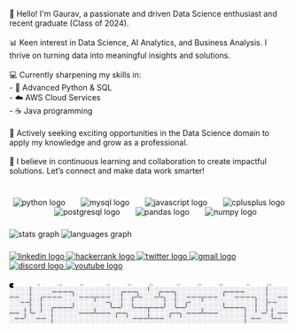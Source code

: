 <p align="left">👋 Hello! I'm Gaurav, a passionate and driven Data Science enthusiast and recent graduate (Class of 2024). <br><br>📊 Keen interest in Data Science, AI Analytics, and Business Analysis. I thrive on turning data into meaningful insights and solutions.<br><br>💻 Currently sharpening my skills in:<br>   - 🐍 Advanced Python & SQL<br>   - ☁️ AWS Cloud Services<br>   - ☕ Java programming<br><br>🎯 Actively seeking exciting opportunities in the Data Science domain to apply my knowledge and grow as a professional.<br><br>🌟 I believe in continuous learning and collaboration to create impactful solutions. Let’s connect and make data work smarter!</p>

###

<br clear="both">

<div align="center">
  <img src="https://cdn.jsdelivr.net/gh/devicons/devicon/icons/python/python-original.svg" height="70" alt="python logo"  />
  <img width="20" />
  <img src="https://cdn.jsdelivr.net/gh/devicons/devicon/icons/mysql/mysql-original.svg" height="70" alt="mysql logo"  />
  <img width="20" />
  <img src="https://cdn.jsdelivr.net/gh/devicons/devicon/icons/javascript/javascript-original.svg" height="70" alt="javascript logo"  />
  <img width="20" />
  <img src="https://cdn.jsdelivr.net/gh/devicons/devicon/icons/cplusplus/cplusplus-original.svg" height="70" alt="cplusplus logo"  />
  <img width="20" />
  <img src="https://cdn.jsdelivr.net/gh/devicons/devicon/icons/postgresql/postgresql-original.svg" height="70" alt="postgresql logo"  />
  <img width="20" />
  <img src="https://cdn.jsdelivr.net/gh/devicons/devicon/icons/pandas/pandas-original.svg" height="70" alt="pandas logo"  />
  <img width="20" />
  <img src="https://cdn.jsdelivr.net/gh/devicons/devicon/icons/numpy/numpy-original.svg" height="70" alt="numpy logo"  />
</div>

###

<div align="centre">
  <img src="https://github-readme-stats.vercel.app/api?username=GauravS-7&hide_title=false&hide_rank=false&show_icons=true&include_all_commits=true&count_private=true&disable_animations=false&theme=dracula&locale=en&hide_border=true&order=1&custom_title=Gaurav's%20Stats" height="149" alt="stats graph"  />
  <img src="https://github-readme-stats.vercel.app/api/top-langs?username=GauravS-7&locale=en&hide_title=false&layout=compact&card_width=320&langs_count=5&theme=dracula&hide_border=true&order=2" height="150" alt="languages graph"  />
</div>

###

<div align="centre">
  <a href="https://www.linkedin.com/in/gaurav-sonawane7" target="_blank">
    <img src="https://img.shields.io/static/v1?message=LinkedIn&logo=linkedin&label=&color=0077B5&logoColor=white&labelColor=&style=for-the-badge" height="40" alt="linkedin logo"  />
  </a>
  <a href="https://www.hackerrank.com/profile/gauravpsonawane1" target="_blank">
  <img src="https://img.shields.io/static/v1?message=HackerRank&logo=hackerrank&label=&color=2EC866&logoColor=white&labelColor=&style=for-the-badge" height="40" alt="hackerrank logo"  />
  </a>
  <a href="https://x.com/itzsherlock07?t=xUwgBPd2qXX3gJAgurP89w&s=09" target="_blank">
    <img src="https://img.shields.io/static/v1?message=Twitter&logo=twitter&label=&color=1DA1F2&logoColor=white&labelColor=&style=for-the-badge" height="40" alt="twitter logo"  />
  </a>
  <a href="gauravpsonawane07@gmail.com" target="_blank">
    <img src="https://img.shields.io/static/v1?message=Gmail&logo=gmail&label=&color=D14836&logoColor=white&labelColor=&style=for-the-badge" height="40" alt="gmail logo"  />
  </a>
  <a href="https://www.discordapp.com/users/1143594451684560977" target="_blank">
    <img src="https://img.shields.io/static/v1?message=Discord&logo=discord&label=&color=7289DA&logoColor=white&labelColor=&style=for-the-badge" height="40" alt="discord logo"  />
  </a>
  <a href="https://www.youtube.com/@ItzSherlock" target="_blank">
    <img src="https://img.shields.io/static/v1?message=Youtube&logo=youtube&label=&color=FF0000&logoColor=white&labelColor=&style=for-the-badge" height="40" alt="youtube logo"  />
  </a>
</div>

###

<picture>
  <source media="(prefers-color-scheme: dark)" srcset="https://raw.githubusercontent.com/GauravS-7/GauravS-7/output/pacman-contribution-graph-dark.svg">
  <source media="(prefers-color-scheme: light)" srcset="https://raw.githubusercontent.com/GauravS-7/GauravS-7/output/pacman-contribution-graph.svg">
  <img alt="pacman contribution graph" src="https://raw.githubusercontent.com/GauravS-7/GauravS-7/output/pacman-contribution-graph.svg">
</picture>

###
